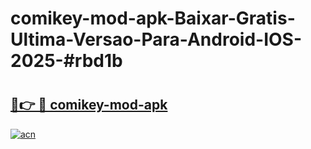 # comikey-mod-apk-Baixar-Gratis-Ultima-Versao-Para-Android-IOS-2025-#rbd1b

# <h2><a href="https://ainizakaria.my?title=comikey-mod-apk&ref=24M">🔗👉 🔴 comikey-mod-apk</a></h2>

[![acn](https://github.com/user-attachments/assets/0f9c940e-d8b0-45ae-aac7-cd30a18b3e1c)](https://ainizakaria.my?title=comikey-mod-apk&ref=24M)

